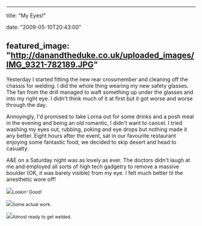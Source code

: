
---
title: "My Eyes!"

date: "2009-05-10T20:43:00"

featured_image: "http://danandtheduke.co.uk/uploaded_images/IMG_9321-782189.JPG"
---


Yesterday I started fitting the new rear <span>crossmember</span> and cleaning off the chassis for welding.  I did the whole thing wearing my new safety glasses.  The fan from the drill managed to waft something up under the glasses and into my right eye.  I didn't think much of it at first but it got worse and worse through the day.

<span>Annoyingly</span>, I'd promised to take Lorna out for some drinks and a posh meal in the evening and being an old romantic, I didn't want to cancel.  I tried washing my eyes out, rubbing, poking and eye drops but nothing made it any better.  Eight hours after the event, sat in our favourite restaurant enjoying some fantastic food, we decided to skip desert and head to casualty.

A&E on a Saturday night was as lovely as ever.  The doctors didn't laugh at me and employed all sorts of high tech gadgetry to remove a massive boulder (OK, it was barely visible) from my eye.  I felt much better til the anesthetic wore off!

<a href="http://danandtheduke.co.uk/uploaded_images/IMG_9321-782192.JPG"><img src="/images/my-eyes/IMG_9321-782189.JPG"/></a><span style="font-size:85%;"><span>Lookin</span>' Good!</span>

<a href="http://danandtheduke.co.uk/uploaded_images/IMG_9305-747063.JPG"><img src="/images/my-eyes/IMG_9305-747038.JPG"/></a><span style="font-size:85%;">Some actual work.</span>

<a href="http://danandtheduke.co.uk/uploaded_images/IMG_9308-747111.JPG"><img src="/images/my-eyes/IMG_9308-747087.JPG"/></a><span style="font-size:85%;">Almost ready to get welded.</span>
